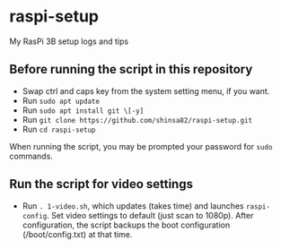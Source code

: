 # raspi-setup
My RasPi 3B setup logs and tips

## Before running the script in this repository

- Swap ctrl and caps key from the system setting menu, if you want.
- Run `sudo apt update`
- Run `sudo apt install git \[-y]`
- Run `git clone https://github.com/shinsa82/raspi-setup.git`
- Run `cd raspi-setup`

When running the script, you may be prompted your password for `sudo` commands.

## Run the script for video settings

- Run `. 1-video.sh`, which updates (takes time) and launches `raspi-config`. Set video settings to default (just scan to 1080p).
After configuration, the script backups the boot configuration (/boot/config.txt) at that time.


